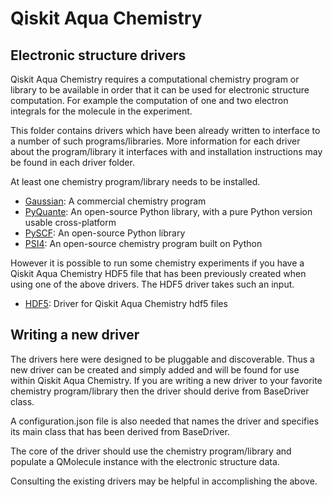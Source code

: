 # Qiskit Aqua Chemistry

## Electronic structure drivers

Qiskit Aqua Chemistry requires a computational chemistry program or library to be available in
order that it can be used for electronic structure computation. For example the computation of one and two electron
integrals for the molecule in the experiment.

This folder contains drivers which have been already written to interface to a number of such programs/libraries. More
information for each driver about the program/library it interfaces with and installation instructions may be found in
each driver folder.

At least one chemistry program/library needs to be installed.

* [Gaussian](./gaussiand/README.md): A commercial chemistry program  
* [PyQuante](./pyquanted/README.md): An open-source Python library, with a pure Python version usable cross-platform
* [PySCF](./pyscfd/README.md): An open-source Python library 
* [PSI4](./psi4d/README.md): An open-source chemistry program built on Python

However it is possible to run some chemistry experiments if you have a Qiskit Aqua Chemistry HDF5 file that has been
previously created when using one of the above drivers. The HDF5 driver takes such an input. 

* [HDF5](./hdf5d/README.md): Driver for Qiskit Aqua Chemistry hdf5 files    

## Writing a new driver

The drivers here were designed to be pluggable and discoverable. Thus a new driver can be created and simply added and
will be found for use within Qiskit Aqua Chemistry. If you are writing a new driver to your favorite chemistry
program/library then the driver should derive from BaseDriver class.

A configuration.json file is also needed that names the driver and specifies its main class that has been
derived from BaseDriver.

The core of the driver should use the chemistry program/library and populate a QMolecule instance with the electronic
structure data.
 
Consulting the existing drivers may be helpful in accomplishing the above.

